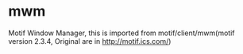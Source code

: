 # mwm
Motif Window Manager, this is imported from motif/client/mwm(motif version 2.3.4, Original are in http://motif.ics.com/)
